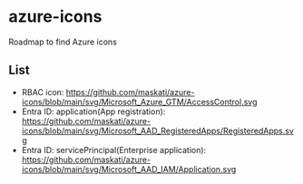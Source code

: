 # azure-icons

Roadmap to find Azure icons

## List

* RBAC icon: <https://github.com/maskati/azure-icons/blob/main/svg/Microsoft_Azure_GTM/AccessControl.svg>
* Entra ID: application(App registration): <https://github.com/maskati/azure-icons/blob/main/svg/Microsoft_AAD_RegisteredApps/RegisteredApps.svg>
* Entra ID: servicePrincipal(Enterprise application): <https://github.com/maskati/azure-icons/blob/main/svg/Microsoft_AAD_IAM/Application.svg>
